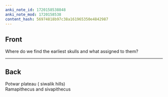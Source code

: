 ```yaml
---
anki_note_id: 1720158538848
anki_note_mod: 1720158538
content_hash: 56974818b97c38a161965350e4842987
---
```


## Front

Where do we find the earliest skulls and what assigned to them?

<hr/>

## Back

Potwar plateau ( siwalik hills)   
Ramapithecus and sivapithecus